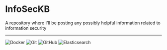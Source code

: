 # InfoSecKB
A repository where I'll be posting any possibly helpful information related to information security 

---
![Docker](https://img.shields.io/badge/docker-%230db7ed.svg?style=for-the-badge&logo=docker&logoColor=white)
![Git](https://img.shields.io/badge/git-%23F05033.svg?style=for-the-badge&logo=git&logoColor=white)
![GitHub](https://img.shields.io/badge/github-%23121011.svg?style=for-the-badge&logo=github&logoColor=white)
![Elasticsearch](https://img.shields.io/badge/elasticsearch-%230377CC.svg?style=for-the-badge&logo=elasticsearch&logoColor=white)
